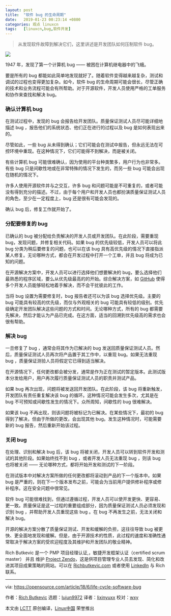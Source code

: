 ```yaml
---
layout: post
title:	"软件 bug 的生命周期"
date:	2019-01-23 00:23:14 +0800 
categories:	观点 linuxcn 
tags:	[linuxcn,bug,软件开发]
---
```




> 
> 从发现软件故障到解决它们，这里讲述是开发团队如何压制软件 bug。
> 
> 
> 


![](/Asserts/Images//attachment/album/201901/23/002319dwfsgwpp7mhr7fg4.jpg)


1947 年，发现了第一个计算机 bug —— 被困在计算机继电器中的飞蛾。


要是所有的 bug 都能如此简单地发现就好了。随着软件变得越来越复杂，测试和调试的过程也变得更加复杂。如今，软件 bug 的生命周期可能会很长，尽管正确的技术和业务流程可能会有所帮助。对于开源软件，开发人员使用严格的工单服务和协作来查找和解决 bug。


### 确认计算机 bug


在测试过程中，发现的 bug 会报告给开发团队。质量保证测试人员尽可能详细地描述 bug ，报告他们的系统状态、他们正在进行的过程以及 bug 是如何表现出来的。


尽管如此，一些 bug 从未得到确认；它们可能会在测试中报告，但永远无法在可控环境中重现。在这种情况下，它们可能得不到解决，而是被关闭。


有些计算机 bug 可能很难确认，因为使用的平台种类繁多，用户行为也非常多。有些 bug 只是间歇性地或在非常特殊的情况下发生的，而另一些 bug 可能会出现在随机的情况下。


许多人使用开源软件并与之交互，许多 bug 和问题可能是不可重复的，或者可能没有得到充分的描述。不过，由于每个用户和开发人员也都扮演质量保证测试人员的角色，至少在一定程度上，bug 还是很有可能会发现的。


确认 bug 后，修复工作就开始了。


### 分配要修复的 bug


已确认的 bug 被分配给负责解决的开发人员或开发团队。在此阶段，需要重现 bug，发现问题，并修复相关代码。如果 bug 的优先级较低，开发人员可以将此 bug 分类为稍后要修复的问题，也可以在该 bug 具有高优先级的情况下直接指派某人修复。无论哪种方式，都会在开发过程中打开一个工单，并且 bug 将成为已知的问题。


在开源解决方案中，开发人员可以进行选择他们想要解决的 bug，要么选择他们最熟悉的程序区域，要么从优先级最高的的开始。综合解决方案，如 [GitHub](https://github.com/) 使得多个开发人员能够轻松地着手解决，而不会干扰彼此的工作。


当将 bug 设置为需要修复时，bug 报告者还可以为该 bug 选择优先级。主要的 bug 可能具有较高的优先级，而仅与外观相关的 bug 可能具有较低的级别。优先级确定开发团队解决这些问题的方式和时间。无论哪种方式，所有的 bug 都需要先解决，然后才能认为产品已完成。在这方面，适当的回溯到优先级高的需求也会很有帮助。


### 解决 bug


一旦修复了 bug ，通常会将其作为已解决的 bug 发送回质量保证测试人员。然后，质量保证测试人员再次将产品置于其工作中，以重现 bug。如果无法重现 bug ，质量保证测验人员将假定它已得到适当解决。


在开源情况下，任何更改都会被分发，通常是作为正在测试的暂定版本。此测试版本分发给用户，用户再次履行质量保证测试人员的职责并测试产品。


如果 bug 再次出现，问题将被发送回开发团队。在此阶段，该 bug 将重新触发，开发团队有责任重复解决该 bug 的循环。这种情况可能会发生多次，尤其是在 bug 不可预知或间歇性发生的情况下。众所周知，间歇性的 bug 很难解决。


如果该 bug 不再出现，则该问题将被标记为已解决。在某些情况下，最初的 bug 得到了解决，但由于所做的更改，会出现其他 bug。发生这种情况时，可能需要新的 bug 报告，然后重新开始该过程。


### 关闭 bug


在处理、识别和解决 bug 后，该 bug 将被关闭，开发人员可以转到软件开发和测试的其他阶段。如果始终找不到 bug ，或者开发人员无法重现 bug ，则该 bug 也将被关闭 —— 无论哪种方式，都将开始开发和测试的下一阶段。


在测试版本中对解决方案所做的任何更改都将滚动到产品的下一个版本中。如果 bug 是严重的，则在下一个版本发布之前，可能会为当前用户提供修补程序或修补程序。这在安全问题中很常见。


软件 bug 可能很难找到，但通过遵循过程，开发人员可以使开发更快、更容易、更一致。质量保证是这一过程的重要组成部分，因为质量保证测试人员必须发现和识别 bug ，并帮助开发人员重现这些 bug 。在 bug 不再发生之前，无法关闭和解决 bug。


开源的解决方案分散了质量保证测试、开发和缓解的负担，这往往导致 bug 被更快、更全面地发现和缓解。但是，由于开源技术的性质，此过程的速度和准确性通常取决于解决方案的受欢迎程度及其维护和开发团队的敬业精神。


Rich Butkevic 是一个 PMP 项目经理认证,，敏捷开发框架认证（certified scrum master） 并且 维护 [Project Zendo](https://projectzendo.com)，这是供项目管理专业人员去发现、简化和改进其项目成果策略的网站。可以在 [Richbutkevic.com](https://richbutkevic.com) 或者使用 [LinkedIn](https://www.linkedin.com/in/richbutkevic) 与 Rich 联系。




---


via: <https://opensource.com/article/18/6/life-cycle-software-bug>


作者：[Rich Butkevic](https://opensource.com/users/rich-butkevic) 选题：[lujun9972](https://github.com/lujun9972) 译者：[lixinyuxx](https://github.com/lixinyuxx) 校对：[wxy](https://github.com/wxy)


本文由 [LCTT](https://github.com/LCTT/TranslateProject) 原创编译，[Linux中国](https://linux.cn/) 荣誉推出
